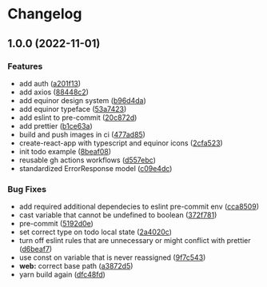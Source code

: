 # Changelog

## 1.0.0 (2022-11-01)


### Features

* add auth ([a201f13](https://github.com/eoaksnes/template-fastapi-react/commit/a201f138ee5a02218b5e4b2b08b0f00f88bb5dd3))
* add axios ([88448c2](https://github.com/eoaksnes/template-fastapi-react/commit/88448c2d52007d68651a26d46c6672369172698a))
* add equinor design system ([b96d4da](https://github.com/eoaksnes/template-fastapi-react/commit/b96d4dae0ec65f4938d862bc8bbf079cb5950ae4))
* add equinor typeface ([53a7423](https://github.com/eoaksnes/template-fastapi-react/commit/53a742398782a9452bc61127d62f408a840dfb5a))
* add eslint to pre-commit ([20c872d](https://github.com/eoaksnes/template-fastapi-react/commit/20c872da056b89e038bd87c79e2fcd40bab85cf9))
* add prettier ([b1ce63a](https://github.com/eoaksnes/template-fastapi-react/commit/b1ce63a700471c54b75e5f58c35d0d3ccabdf0d5))
* build and push images in ci ([477ad85](https://github.com/eoaksnes/template-fastapi-react/commit/477ad8564bc92105b990715cc0bebeb5c7aff4d8))
* create-react-app with typescript and equinor icons ([2cfa523](https://github.com/eoaksnes/template-fastapi-react/commit/2cfa523e2e1df8ebe0fa3b003fc6936d1bebaa13))
* init todo example ([8beaf08](https://github.com/eoaksnes/template-fastapi-react/commit/8beaf084352f16c8715ebe6f77b40d30450d2e04))
* reusable gh actions workflows ([d557ebc](https://github.com/eoaksnes/template-fastapi-react/commit/d557ebc8438a4b28d83d2f40d8a7aa2991db1197))
* standardized ErrorResponse model ([c09e4dc](https://github.com/eoaksnes/template-fastapi-react/commit/c09e4dccf5abd62fa05e9b1c0a577ea72d0129c4))


### Bug Fixes

* add required additional dependecies to eslint pre-commit env ([cca8509](https://github.com/eoaksnes/template-fastapi-react/commit/cca8509bf7a4edc5c38ad5fe3a7b0812fdb95040))
* cast variable that cannot be undefined to boolean ([372f781](https://github.com/eoaksnes/template-fastapi-react/commit/372f781d805d25f2e7aaa284d3b70622989e9136))
* pre-commit ([5192d0e](https://github.com/eoaksnes/template-fastapi-react/commit/5192d0e79e433cf925d0569a237a101f77b68c5b))
* set correct type on todo local state ([2a4020c](https://github.com/eoaksnes/template-fastapi-react/commit/2a4020ce9f84affb1725f4e4b476dc1c20b67b0e))
* turn off eslint rules that are unnecessary or might conflict with prettier ([d6beaf7](https://github.com/eoaksnes/template-fastapi-react/commit/d6beaf7426821d5bb5efd68fe6407d13ee1d38d5))
* use const on variable that is never reassigned ([9f7c543](https://github.com/eoaksnes/template-fastapi-react/commit/9f7c54304385c49123a3d436b5cce66997ab1e62))
* **web:** correct base path ([a3872d5](https://github.com/eoaksnes/template-fastapi-react/commit/a3872d5c67f1764c28d7450e9bf4c350cc0e87b6))
* yarn build again ([dfc48fd](https://github.com/eoaksnes/template-fastapi-react/commit/dfc48fda537d152974a9610e3263245c69346768))
